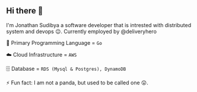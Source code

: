 ## Hi there 👋

I'm Jonathan Sudibya a software developer that is intrested with distributed system and devops 😉. Currently employed by @deliveryhero

💬 Primary Programming Language = `Go`

☁️ Cloud Infrastructure         = `AWS`

🗄️ Database                     = `RDS (Mysql & Postgres), DynamoDB`

⚡ Fun fact: I am not a panda, but used to be called one 😲.

<!--
**JonathanSudibya/JonathanSudibya** is a ✨ _special_ ✨ repository because its `README.md` (this file) appears on your GitHub profile.

Here are some ideas to get you started:

- 🔭 I’m currently working on ...
- 🌱 I’m currently learning ...
- 👯 I’m looking to collaborate on ...
- 🤔 I’m looking for help with ...
- 💬 Ask me about ...
- 📫 How to reach me: ...
- 😄 Pronouns: ...
- ⚡ Fun fact: ...
-->
